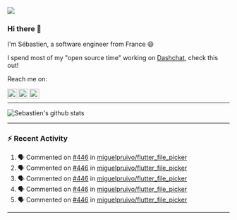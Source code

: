 ![](https://komarev.com/ghpvc/?username=sebastienBtr)

### Hi there 👋

I'm Sébastien, a software engineer from France 😄

I spend most of my "open source time" working on [Dashchat](https://github.com/fayeed/dash_chat), check this out!

Reach me on:

<a href="https://twitter.com/seb_bouttier">
  <img align="left" width="22px" src="https://cdn.jsdelivr.net/npm/simple-icons@v3/icons/twitter.svg" />
</a>
<a href="https://www.linkedin.com/in/sebastien-bouttier">
  <img align="left" width="22px" src="https://cdn.jsdelivr.net/npm/simple-icons@v3/icons/linkedin.svg" />
</a>
<a href="https://medium.com/@sebastienBtr">
  <img align="left" width="22px" src="https://cdn.jsdelivr.net/npm/simple-icons@v3/icons/medium.svg" />
</a>
</br>

---

![Sebastien's github stats](https://github-readme-stats.vercel.app/api?username=sebastienBtr&show_icons=true&title_color=24292e&icon_color=40c463&text_color=24292e&bg_color=fff&count_private=true)

---

### :zap: Recent Activity

<!--START_SECTION:activity-->
1. 🗣 Commented on [#446](https://github.com/miguelpruivo/flutter_file_picker/issues/446) in [miguelpruivo/flutter_file_picker](https://github.com/miguelpruivo/flutter_file_picker)
2. 🗣 Commented on [#446](https://github.com/miguelpruivo/flutter_file_picker/issues/446) in [miguelpruivo/flutter_file_picker](https://github.com/miguelpruivo/flutter_file_picker)
3. 🗣 Commented on [#446](https://github.com/miguelpruivo/flutter_file_picker/issues/446) in [miguelpruivo/flutter_file_picker](https://github.com/miguelpruivo/flutter_file_picker)
4. 🗣 Commented on [#446](https://github.com/miguelpruivo/flutter_file_picker/issues/446) in [miguelpruivo/flutter_file_picker](https://github.com/miguelpruivo/flutter_file_picker)
5. 🗣 Commented on [#446](https://github.com/miguelpruivo/flutter_file_picker/issues/446) in [miguelpruivo/flutter_file_picker](https://github.com/miguelpruivo/flutter_file_picker)
<!--END_SECTION:activity-->

---

<!--
**SebastienBtr/sebastienBtr** is a ✨ _special_ ✨ repository because its `README.md` (this file) appears on your GitHub profile.

Here are some ideas to get you started:

- 🔭 I’m currently working on ...
- 🌱 I’m currently learning ...
- 👯 I’m looking to collaborate on ...
- 🤔 I’m looking for help with ...
- 💬 Ask me about ...
- 📫 How to reach me: ...
- 😄 Pronouns: ...
- ⚡ Fun fact: ...
-->
